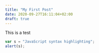 ```yaml
---
title: "My First Post"
date: 2020-09-27T16:11:04+02:00
draft: true
---
```


This is a test

```javascript
var s = "JavaScript syntax highlighting";
alert(s);
```
